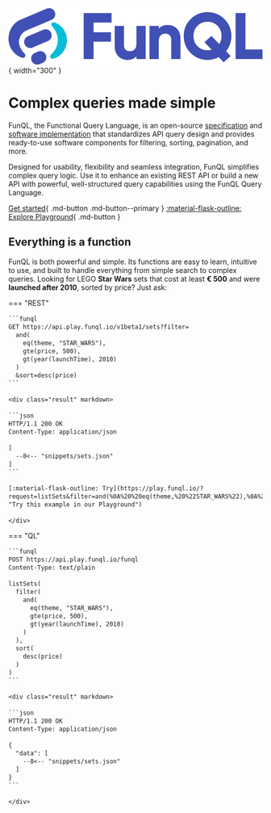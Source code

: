﻿![FunQL logo](assets/logo.png){ width="300" }

# Complex queries made simple

FunQL, the Functional Query Language, is an open-source [specification](./learn/index.md) and
[software implementation](./code/index.md) that standardizes API query design and provides ready-to-use software
components for filtering, sorting, pagination, and more.

Designed for usability, flexibility and seamless integration, FunQL simplifies complex query logic. Use it to enhance an
existing REST API or build a new API with powerful, well-structured query capabilities using the FunQL Query Language.

[Get started](./learn/index.md){ .md-button .md-button--primary }
[:material-flask-outline: Explore Playground](https://play.funql.io/){ .md-button }

## Everything is a function

FunQL is both powerful and simple. Its functions are easy to learn, intuitive to use, and built to handle everything
from simple search to complex queries. Looking for LEGO **Star Wars** sets that cost at least **€ 500** and were
**launched after 2010**, sorted by price? Just ask:

=== "REST"

    ```funql
    GET https://api.play.funql.io/v1beta1/sets?filter=
      and(
        eq(theme, "STAR_WARS"),
        gte(price, 500),
        gt(year(launchTime), 2010)
      )
      &sort=desc(price)
    ```
    
    <div class="result" markdown>
    
    ```json
    HTTP/1.1 200 OK
    Content-Type: application/json
    
    [
      --8<-- "snippets/sets.json"
    ]
    ```

    [:material-flask-outline: Try](https://play.funql.io/?request=listSets&filter=and(%0A%20%20eq(theme,%20%22STAR_WARS%22),%0A%20%20gte(price,%20500),%0A%20%20gt(year(launchTime),%202010)%0A)&sort=desc(price)&skip=&limit=&count= "Try this example in our Playground")

    </div>

=== "QL"

    ```funql
    POST https://api.play.funql.io/funql
    Content-Type: text/plain

    listSets(
      filter(
        and(
          eq(theme, "STAR_WARS"),
          gte(price, 500),
          gt(year(launchTime), 2010)
        )
      ),
      sort(
        desc(price)
      )
    )
    ```

    <div class="result" markdown>

    ```json
    HTTP/1.1 200 OK
    Content-Type: application/json

    {
      "data": [
        --8<-- "snippets/sets.json"
      ]
    }
    ```

    </div>